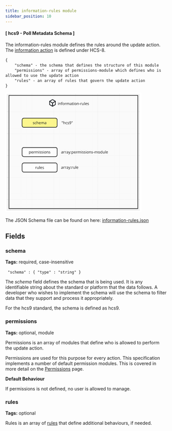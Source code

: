```yaml
---
title: information-rules module 
sidebar_position: 10
---
```



#### [ hcs9 - Poll Metadata Schema ]

The information-rules module defines the rules around the update action. The [information action](../hcs-8/operations.md) is defined under HCS-8.

```
{
    "schema" - the schema that defines the structure of this module
    "permissions" - array of permissions-module which defines who is allowed to use the update action
    "rules" - an array of rules that govern the update action
}
```

![information-rules diagram](../../../../static/polls/information-rules.png)

The JSON Schema file can be found on here: [information-rules.json](../../../assets/schema/information-rules.json)

## Fields

### schema

**Tags:** required, case-insensitive

` "schema" : { "type" : "string" }`

The *schema* field defines the schema that is being used. It is any identifiable string about the standard or platform that the data follows. A developer who wishes to implement the schema will use the schema to filter data that they support and process it appropriately.

For the hcs9 standard, the schema is defined as hcs9.

### permissions

**Tags:** optional, module

Permissions is an array of modules that define who is allowed to perform the update action.

Permissions are used for this purpose for every action. This specification implements a number of default permission modules. This is covered in more detail on the [Permissions](./permissions.md) page.

**Default Behaviour**

If permissions is not defined, no user is allowed to manage.

### rules

**Tags:** optional

Rules is an array of [rules](./rules.md) that define additional behaviours, if needed. 